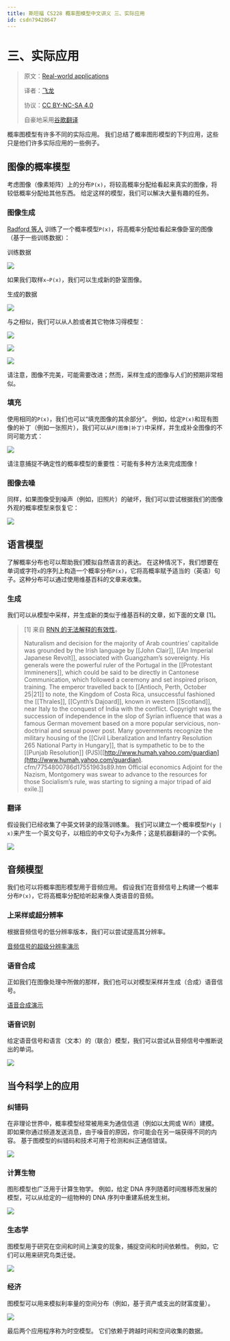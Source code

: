 ```yaml
---
title: 斯坦福 CS228 概率图模型中文讲义 三、实际应用
id: csdn79428647
---
```


# 三、实际应用

> 原文：[Real-world applications](https://ermongroup.github.io/cs228-notes/preliminaries/applications/)
> 
> 译者：[飞龙](https://github.com/wizardforcel)
> 
> 协议：[CC BY-NC-SA 4.0](http://creativecommons.org/licenses/by-nc-sa/4.0/)
> 
> 自豪地采用[谷歌翻译](https://translate.google.cn/)

概率图模型有许多不同的实际应用。 我们总结了概率图形模型的下列应用，这些只是他们许多实际应用的一些例子。

## 图像的概率模型

考虑图像（像素矩阵）上的分布`P(x)`，将较高概率分配给看起来真实的图像，将较低概率分配给其他东西。 给定这样的模型，我们可以解决大量有趣的任务。

### 图像生成

[Radford 等人](https://arxiv.org/abs/1710.10196) 训练了一个概率模型`P(x)`，将高概率分配给看起来像卧室的图像（基于一些训练数据）：

训练数据

![](../img/7bfa6e5f9d82906ea67b584d4316ec42.png)

如果我们取样`x∼P(x)`，我们可以生成新的卧室图像。

生成的数据

![](../img/3397db91a7a9b31b418e7ec30189b3dd.png)

与之相似，我们可以从人脸或者其它物体习得模型：

![](../img/ef843ba7b46d6e80edbfee32c97055bd.png)

![](../img/3d9781187000ceb7b615fbbae4f9e21c.png)

![](../img/3d9781187000ceb7b615fbbae4f9e21c.png)

请注意，图像不完美，可能需要改进；然而，采样生成的图像与人们的预期非常相似。

### 填充

使用相同的`P(x)`，我们也可以“填充图像的其余部分”。 例如，给定`P(x)`和现有图像的补丁（例如一张照片），我们可以从`P(图像|补丁)`中采样，并生成补全图像的不同可能方式：

![](../img/ff4546ce9e42f5f91f65d17bfe8049f2.png)

请注意捕捉不确定性的概率模型的重要性：可能有多种方法来完成图像！

### 图像去噪

同样，如果图像受到噪声（例如，旧照片）的破坏，我们可以尝试根据我们的图像外观的概率模型来恢复它：

![](../img/4c882675fc77317067205705d7730d76.png)

## 语言模型

了解概率分布也可以帮助我们模拟自然语言的表达。 在这种情况下，我们想要在单词或字符`x`的序列上构造一个概率分布`P(x)`，它将高概率赋予适当的（英语）句子。这种分布可以通过使用维基百科的文章来收集。

### 生成

我们可以从模型中采样，并生成新的类似于维基百科的文章，如下面的文章 [1]。

> [1] 来自 [RNN 的无法解释的有效性](http://karpathy.github.io/2015/05/21/rnn-effectiveness/)。
> 
> Naturalism and decision for the majority of Arab countries’ capitalide was grounded by the Irish language by [[John Clair]], [[An Imperial Japanese Revolt]], associated with Guangzham’s sovereignty. His generals were the powerful ruler of the Portugal in the [[Protestant Immineners]], which could be said to be directly in Cantonese Communication, which followed a ceremony and set inspired prison, training. The emperor travelled back to [[Antioch, Perth, October 25|21]] to note, the Kingdom of Costa Rica, unsuccessful fashioned the [[Thrales]], [[Cynth’s Dajoard]], known in western [[Scotland]], near Italy to the conquest of India with the conflict. Copyright was the succession of independence in the slop of Syrian influence that was a famous German movement based on a more popular servicious, non-doctrinal and sexual power post. Many governments recognize the military housing of the [[Civil Liberalization and Infantry Resolution 265 National Party in Hungary]], that is sympathetic to be to the [[Punjab Resolution]] (PJS)[[http://www.humah.yahoo.com/guardian](http://www.humah.yahoo.com/guardian). cfm/7754800786d17551963s89.htm Official economics Adjoint for the Nazism, Montgomery was swear to advance to the resources for those Socialism’s rule, was starting to signing a major tripad of aid exile.]]

### 翻译

假设我们已经收集了中英文转录的段落训练集。 我们可以建立一个概率模型`P(y | x)`来产生一个英文句子，以相应的中文句子`x`为条件；这是机器翻译的一个实例。

![](../img/30731f1ec05b08265a44dc857ece2368.png)

## 音频模型

我们也可以将概率图形模型用于音频应用。 假设我们在音频信号上构建一个概率分布`P(x)`，它将高概率分配给听起来像人类语音的音频。

### 上采样或超分辨率

根据音频信号的低分辨率版本，我们可以尝试提高其分辨率。

[音频信号的超级分辨率演示](https://kuleshov.github.io/audio-super-res/)

### 语音合成

正如我们在图像处理中所做的那样，我们也可以对模型采样并生成（合成）语音信号。

[语音合成演示](https://deepmind.com/blog/wavenet-generative-model-raw-audio/)

### 语音识别

给定语音信号和语言（文本）的（联合）模型，我们可以尝试从音频信号中推断说出的单词。

![](../img/7874cfe47fc32d25a7c9fb7e842ae775.png)

## 当今科学上的应用

### 纠错码

在非理论世界中，概率模型经常被用来为通信信道（例如以太网或 Wifi）建模。 即如果你通过频道发送消息，由于噪音的原因，你可能会在另一端获得不同的内容。 基于图模型的纠错码和技术可用于检测和纠正通信错误。

![](../img/c885b3fd0055446de72db847db2fe45b.png)

### 计算生物

图形模型也广泛用于计算生物学。 例如，给定 DNA 序列随着时间推移而发展的模型，可以从给定的一组物种的 DNA 序列中重建系统发生树。

![](../img/29c54c52e4e4465506e50bb2b0a77e02.png)

### 生态学

图模型用于研究在空间和时间上演变的现象，捕捉空间和时间依赖性。 例如，它们可以用来研究鸟类迁徙。

![](../img/4e05ac91af566da0431f14f4780a834b.png)

### 经济

图模型可以用来模拟利率量的空间分布（例如，基于资产或支出的财富度量）。

![](../img/8e74a50b472db55f30cefb421f190fc8.png)

最后两个应用程序称为时空模型。 它们依赖于跨越时间和空间收集的数据。